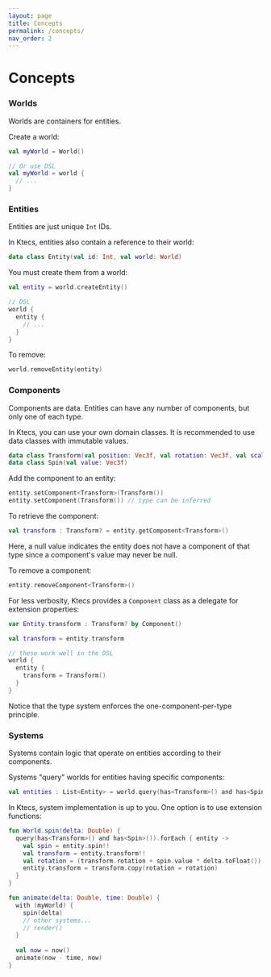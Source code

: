 ```yaml
---
layout: page
title: Concepts
permalink: /concepts/
nav_order: 2
---
```


# Concepts

### Worlds

Worlds are containers for entities.

Create a world:

```kotlin
val myWorld = World()

// Or use DSL
val myWorld = world {
  // ...
}
```

### Entities

Entities are just unique `Int` IDs. 

In Ktecs, entities also contain a reference to their world:

```kotlin
data class Entity(val id: Int, val world: World)
```

You must create them from a world:
```kotlin
val entity = world.createEntity()

// DSL
world {
  entity {
    // ...
  }
}
```

To remove:
```kotlin
world.removeEntity(entity)
```

### Components

Components are data. Entities can have any number of components, but only one of each type.

In Ktecs, you can use your own domain classes. It is recommended to use data classes with immutable values.
```kotlin
data class Transform(val position: Vec3f, val rotation: Vec3f, val scale: Vec3f)
data class Spin(val value: Vec3f)
```

Add the component to an entity:
```kotlin
entity.setComponent<Transform>(Transform())
entity.setComponent(Transform()) // type can be inferred
```

To retrieve the component:
```kotlin
val transform : Transform? = entity.getComponent<Transform>()
```

Here, a null value indicates the entity does not have a component of that type since a component's value may never be null.

To remove a component:
```kotlin
entity.removeComponent<Transform>()
```

For less verbosity, Ktecs provides a `Component` class as a delegate for extension properties:
```kotlin
var Entity.transform : Transform? by Component()

val transform = entity.transform

// these work well in the DSL
world {
  entity {
    transform = Transform()
  }
}
```

Notice that the type system enforces the one-component-per-type principle.

### Systems

Systems contain logic that operate on entities according to their components. 

Systems "query" worlds for entities having specific components:
```kotlin
val entities : List<Entity> = world.query(has<Transform>() and has<Spin>())
```

In Ktecs, system implementation is up to you. One option is to use extension functions:

```kotlin
fun World.spin(delta: Double) {
  query(has<Transform>() and has<Spin>()).forEach { entity ->
    val spin = entity.spin!!
    val transform = entity.transform!!
    val rotation = (transform.rotation + spin.value * delta.toFloat()) % (2f * PI.toFloat())
    entity.transform = transform.copy(rotation = rotation)
  }
}

fun animate(delta: Double, time: Double) {
  with (myWorld) {
    spin(delta)
    // other systems...
    // render()
  }
  
  val now = now()
  animate(now - time, now)
}
```
